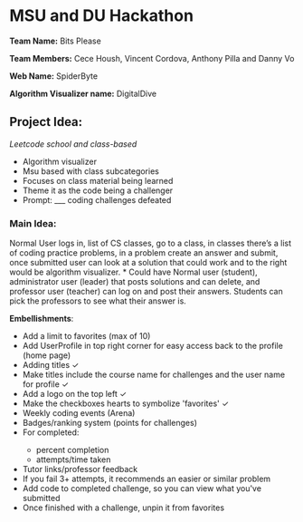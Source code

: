 <h1> MSU and DU Hackathon </h1>

<strong>Team Name:</strong> Bits Please
<p>
<strong>Team Members:</strong> Cece Housh, Vincent Cordova, Anthony Pilla and Danny Vo
</p>
<p>
<strong>Web Name:</strong> SpiderByte
</p>
<p>
<strong>Algorithm Visualizer name:</strong> DigitalDive
</p>
<p>
<h2><strong>Project Idea:</strong></h2> </p>
<p>
<em> Leetcode school and class-based </em>
    <ul>     
    <li> Algorithm visualizer </li>
    <li> Msu based with class subcategories </li>
    <li> Focuses on class material being learned </li>
    <li> Theme it as the code being a challenger </li>
    <li> Prompt: ___ coding challenges defeated </li> 
    </ul>

</p>
<p>
<h3><strong>Main Idea:</strong></h3> Normal User logs in, list of CS classes, go to a class, in classes there’s a list of coding practice problems, in a problem create an answer and submit, once submitted user can look at a solution that could work and to the right would be algorithm visualizer. 
    * Could have Normal user (student), administrator user (leader) that posts solutions and can delete, and professor user (teacher) can log on and post their answers. Students can pick the professors to see what their answer is.
</p>
 
    
<strong>Embellishments</strong>: 
<ul>
    <li> Add a limit to favorites (max of 10) </li>
    <li> Add UserProfile in top right corner for easy access back to the profile (home page) </li>
    <li> Adding titles <span>&#10003;</span> </li>
    <li> Make titles include the course name for challenges and the user name for profile <span>&#10003;</span> </li>
    <li> Add a logo on the top left <span>&#10003;</span> </li>
    <li> Make the checkboxes hearts to symbolize 'favorites' <span>&#10003;</span> </li>
    <li> Weekly coding events (Arena) </li>
    <li> Badges/ranking system (points for challenges) </li>
    <li> For completed: </li>
    <ul>
        <li> percent completion </li>
        <li> attempts/time taken </li>
    </ul>
    <li> Tutor links/professor feedback </li>
    <li> If you fail 3+ attempts, it recommends an easier or similar problem </li>
    <li> Add code to completed challenge, so you can view what you've submitted </li>
    <li> Once finished with a challenge, unpin it from favorites </li>
</ul>
